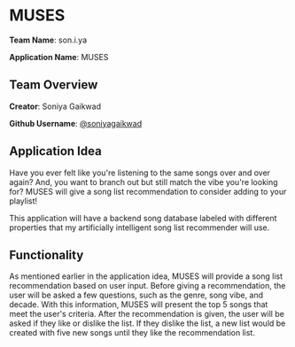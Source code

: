 # MUSES
**Team Name**: son.i.ya

**Application Name**: MUSES

## Team Overview
**Creator**: Soniya Gaikwad

**Github Username**: [@soniyagaikwad](https://github.com/soniyagaikwad)

## Application Idea
Have you ever felt like you're listening to the same songs over and over again? And, you want to branch out but still match the vibe you're looking for? MUSES will give a song list recommendation to consider adding to your playlist! 

This application will have a backend song database labeled with different properties that my artificially intelligent song list recommender will use.

## Functionality
As mentioned earlier in the application idea, MUSES will provide a song list recommendation based on user input. Before giving a recommendation, the user will be asked a few questions, such as the genre, song vibe, and decade. With this information, MUSES will present the top 5 songs that meet the user's criteria. After the recommendation is given, the user will be asked if they like or dislike the list. If they dislike the list, a new list would be created with five new songs until they like the recommendation list.
